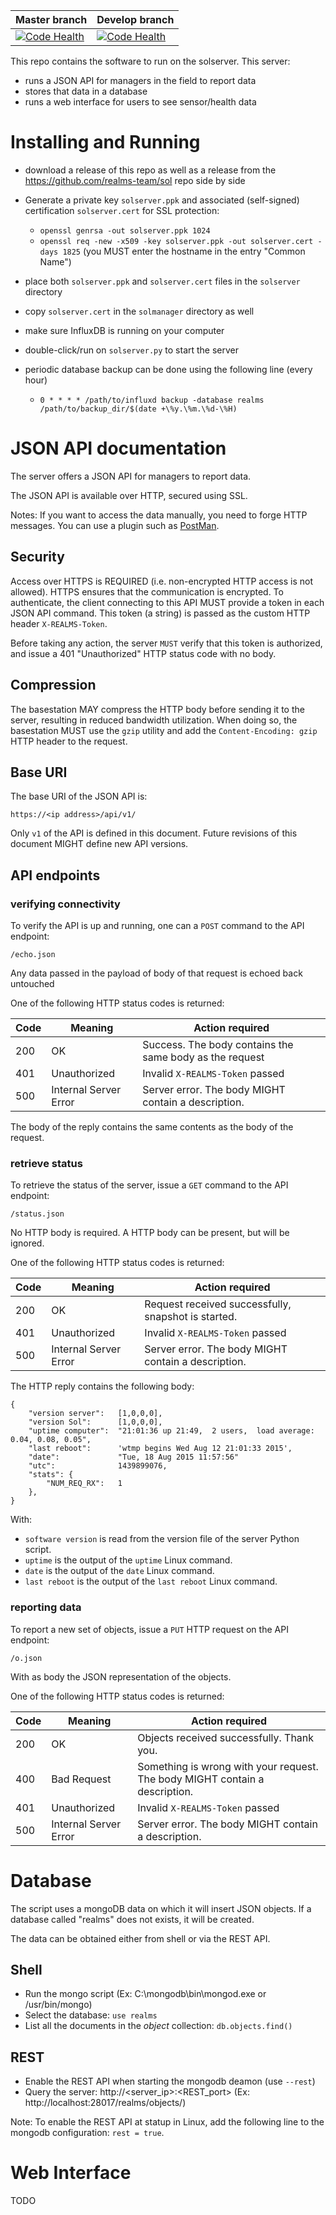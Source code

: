 | Master branch  | Develop branch |
| -------------- | -------------- |
| [![Code Health](https://landscape.io/github/realms-team/solserver/master/landscape.svg?style=flat)](https://landscape.io/github/realms-team/solserver/master) | [![Code Health](https://landscape.io/github/realms-team/solserver/develop/landscape.svg?style=flat)](https://landscape.io/github/realms-team/solserver/develop) |

This repo contains the software to run on the solserver. This server:
* runs a JSON API for managers in the field to report data
* stores that data in a database
* runs a web interface for users to see sensor/health data

# Installing and Running

* download a release of this repo as well as a release from the https://github.com/realms-team/sol repo side by side
* Generate a private key `solserver.ppk` and associated (self-signed) certification `solserver.cert` for SSL protection:
    * `openssl genrsa -out solserver.ppk 1024`
    * `openssl req -new -x509 -key solserver.ppk -out solserver.cert -days 1825` (you MUST enter the hostname in the entry "Common Name")
* place both `solserver.ppk` and `solserver.cert` files in the `solserver` directory
* copy `solserver.cert` in the `solmanager` directory as well
* make sure InfluxDB is running on your computer
* double-click/run on `solserver.py` to start the server

* periodic database backup can be done using the following line (every hour)
   * `0 * * * * /path/to/influxd backup -database realms /path/to/backup_dir/$(date +\%y.\%m.\%d-\%H)`

# JSON API documentation

The server offers a JSON API for managers to report data.

The JSON API is available over HTTP, secured using SSL.

Notes: If you want to access the data manually, you need to forge HTTP messages. You can use a plugin
such as [PostMan](http://www.getpostman.com).

## Security

Access over HTTPS is REQUIRED (i.e. non-encrypted HTTP access is not allowed). HTTPS ensures that the communication is encrypted. To authenticate, the client connecting to this API MUST provide a token in each JSON API command. This token (a string) is passed as the custom HTTP header `X-REALMS-Token`.

Before taking any action, the server `MUST` verify that this token is authorized, and issue a 401 "Unauthorized" HTTP status code with no body.

## Compression

The basestation MAY compress the HTTP body before sending it to the server, resulting in reduced bandwidth utilization. When doing so, the basestation MUST use the `gzip` utility and add the `Content-Encoding: gzip` HTTP header to the request.

## Base URI

The base URI of the JSON API is:

```
https://<ip address>/api/v1/
```

Only `v1` of the API is defined in this document. Future revisions of this document MIGHT define new API versions.

## API endpoints

### verifying connectivity

To verify the API is up and running, one can a `POST` command to the API endpoint:

```
/echo.json
```

Any data passed in the payload of body of that request is echoed back untouched

One of the following HTTP status codes is returned:

| Code |               Meaning | Action required                                                             |
|------|-----------------------|-----------------------------------------------------------------------------|
| 200  |                    OK | Success. The body contains the same body as the request                     |
| 401  |          Unauthorized | Invalid `X-REALMS-Token` passed                                             |
| 500  | Internal Server Error | Server error. The body MIGHT contain a description.                         |

The body of the reply contains the same contents as the body of the request.

### retrieve status

To retrieve the status of the server, issue a `GET` command to the API endpoint:

```
/status.json
```

No HTTP body is required. A HTTP body can be present, but will be ignored.

One of the following HTTP status codes is returned:

| Code |               Meaning | Action required                                                             |
|------|-----------------------|-----------------------------------------------------------------------------|
| 200  |                    OK | Request received successfully, snapshot is started.                         |
| 401  |          Unauthorized | Invalid `X-REALMS-Token` passed                                             |
| 500  | Internal Server Error | Server error. The body MIGHT contain a description.                         |

The HTTP reply contains the following body:

```
{
    "version server":   [1,0,0,0],
    "version Sol":      [1,0,0,0],
    "uptime computer":  "21:01:36 up 21:49,  2 users,  load average: 0.04, 0.08, 0.05",
    "last reboot":      'wtmp begins Wed Aug 12 21:01:33 2015',
    "date":             "Tue, 18 Aug 2015 11:57:56"
    "utc":              1439899076,
    "stats": {
        "NUM_REQ_RX":   1
    },    
}
```

With:
* `software version` is read from the version file of the server Python script.
* `uptime` is the output of the `uptime` Linux command.
* `date` is the output of the `date` Linux command.
* `last reboot` is the output of the `last reboot` Linux command.

### reporting data

To report a new set of objects, issue a `PUT` HTTP request on the API endpoint:

```
/o.json
```

With as body the JSON representation of the objects.

One of the following HTTP status codes is returned:

| Code |               Meaning | Action required                                                             |
|------|-----------------------|-----------------------------------------------------------------------------|
| 200  |                    OK | Objects received successfully. Thank you.                                   |
| 400  |           Bad Request | Something is wrong with your request. The body MIGHT contain a description. |
| 401  |          Unauthorized | Invalid `X-REALMS-Token` passed                                             |
| 500  | Internal Server Error | Server error. The body MIGHT contain a description.                         |

# Database

The script uses a mongoDB data on which it will insert JSON objects.
If a database called "realms" does not exists, it will be created.

The data can be obtained either from shell or via the REST API.

## Shell
* Run the mongo script (Ex: C:\mongodb\bin\mongod.exe or /usr/bin/mongo)
* Select the database: ``use realms``
* List all the documents in the *object* collection: ``db.objects.find()``

## REST
* Enable the REST API when starting the mongodb deamon (use ``--rest``)
* Query the server: http://\<server_ip\>:\<REST_port\> (Ex: http://localhost:28017/realms/objects/)

Note: To enable the REST API at statup in Linux, add the following line to the mongodb
configuration: `rest = true`.

# Web Interface

TODO
